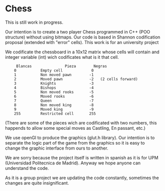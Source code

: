 # Chess
This is still work in progress. 

Our intention is to create a two player Chess programmed in C++ (POO structure) without using bitmaps. Our code is based in Shannon codification proposal (extended with "error" cells). This work is for an university project

We codificate the chessboard in a 10x12 matrix whose cells will contain and integer variable (int) wich codificates what is it that cell. 

	     Blancas			   Pieza		Negras
		0			Empty cell  	  	   0
		1			Non moved pawn		  -1
		2			Moved pawn      	  -2   (2 cells	forward)
		3			Knights				  -3
		4			Bishops			  	  -4
		5			Non moved rooks		  -5
		6			Moved rooks 		  -6
		7			Queen			  	  -7
		8			Non moved king		  -8
		9			Moved king		  	  -9
		255   		Restricted cell  	  255

	
(There are some of the pieces wich are codificated with two numbers, this happends to allow some special moves as Castling, En passant, etc.)

We use openGl to produce the graphics (glut.h library). Our intention is to separate the logic part of the game from the graphics so it is easy to change the graphic interface from ours to another.
	
We are sorry because the project itself is written in spanish as it is for UPM (Universidad Politecnica de Madrid). Anyway we hope anyone can understand the code.

As it is a group project we are updating the code constantly, sometimes the changes are quite insignificant.
	
